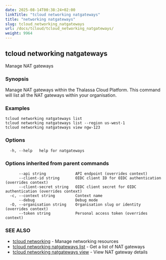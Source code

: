 ```yaml
---
date: 2025-08-14T00:38:24+02:00
linkTitle: "tcloud networking natgateways"
title: "networking natgateways"
slug: tcloud_networking_natgateways
url: /docs/tcloud/tcloud_networking_natgateways/
weight: 9964
---
```

## tcloud networking natgateways

Manage NAT gateways

### Synopsis

Manage NAT gateways within the Thalassa Cloud Platform. This command will list all the NAT gateways within your organisation.

### Examples

```
tcloud networking natgateways list
tcloud networking natgateways list --region us-west-1
tcloud networking natgateways view ngw-123
```

### Options

```
  -h, --help   help for natgateways
```

### Options inherited from parent commands

```
      --api string             API endpoint (overrides context)
      --client-id string       OIDC client ID for OIDC authentication (overrides context)
      --client-secret string   OIDC client secret for OIDC authentication (overrides context)
  -c, --context string         Context name
      --debug                  Debug mode
  -O, --organisation string    Organisation slug or identity (overrides context)
      --token string           Personal access token (overrides context)
```

### SEE ALSO

* [tcloud networking](/docs/tcloud/tcloud_networking/)	 - Manage networking resources
* [tcloud networking natgateways list](/docs/tcloud/tcloud_networking_natgateways_list/)	 - Get a list of NAT gateways
* [tcloud networking natgateways view](/docs/tcloud/tcloud_networking_natgateways_view/)	 - View NAT gateway details

